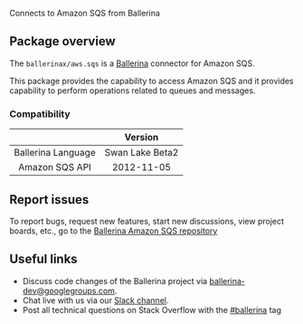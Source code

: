 Connects to Amazon SQS from Ballerina

## Package overview
The `ballerinax/aws.sqs` is a [Ballerina](https://ballerina.io/) connector for Amazon SQS.

This package provides the capability to access Amazon SQS and it provides capability to perform operations related to queues and messages.

### Compatibility
|                    |         Version          |
|:------------------:|:------------------------:|
| Ballerina Language |     Swan Lake Beta2      |
|   Amazon SQS API   |       2012-11-05         |

## Report issues

To report bugs, request new features, start new discussions, view project boards, etc., go to the [Ballerina Amazon SQS repository](https://github.com/ballerina-platform/module-ballerinax-aws.sqs)

## Useful links
- Discuss code changes of the Ballerina project via [ballerina-dev@googlegroups.com](mailto:ballerina-dev@googlegroups.com).
- Chat live with us via our [Slack channel](https://ballerina.io/community/slack/).
- Post all technical questions on Stack Overflow with the [#ballerina](https://stackoverflow.com/questions/tagged/ballerina) tag
